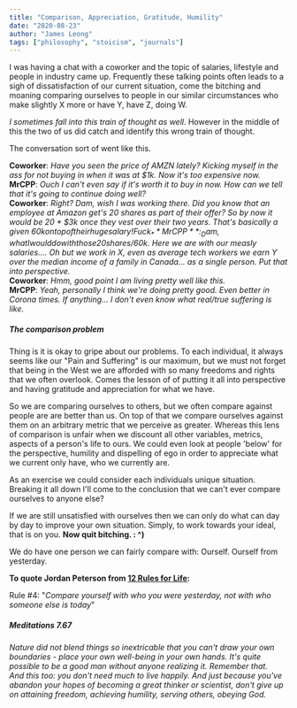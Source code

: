 ```yaml
---
title: "Comparison, Appreciation, Gratitude, Humility"
date: "2020-08-23"
author: "James Leong"
tags: ["philosophy", "stoicism", "journals"]
---
```


I was having a chat with a coworker and the topic of salaries, lifestyle and people in industry came up. Frequently these talking points often leads to a sigh of dissatisfaction of our current situation, come the bitching and moaning comparing ourselves to people in our similar circumstances who make slightly X more or have Y, have Z, doing W.

_I sometimes fall into this train of thought as well_. However in the middle of this the two of us did catch and identify this wrong train of thought.

The conversation sort of went like this.

**Coworker**: _Have you seen the price of AMZN lately? Kicking myself in the ass for not buying in when it was at $1k. Now it's too expensive now._  
**MrCPP**: _Ouch I can't even say if it's worth it to buy in now. How can we tell that it's going to continue doing well?_  
**Coworker**: _Right? Dam, wish I was working there. Did you know that an employee at Amazon get's 20 shares as part of their offer? So by now it would be 20 \* $3k once they vest over their two years. That's basically a given $60k on top of their huge salary! Fuck_  
**MrCPP**: _Dam, what I would do with those 20 shares/$60k_. _Here we are with our measly salaries.... Oh but we work in X, even as average tech workers we earn Y over the median income of a family in Canada... as a single person. Put that into perspective._  
**Coworker**: _Hmm, good point I am living pretty well like this._  
**MrCPP**: _Yeah, personally I think we're doing pretty good. Even better in Corona times. If anything... I don't even know what real/true suffering is like._

##### The comparison problem

Thing is it is okay to gripe about our problems. To each individual, it always seems like our "Pain and Suffering" is our maximum, but we must not forget that being in the West we are afforded with so many freedoms and rights that we often overlook. Comes the lesson of of putting it all into perspective and having gratitude and appreciation for what we have.

So we are comparing ourselves to others, but we often compare against people are are better than us. On top of that we compare ourselves against them on an arbitrary metric that we perceive as greater. Whereas this lens of comparison is unfair when we discount all other variables, metrics, aspects of a person's life to ours. We could even look at people 'below' for the perspective, humility and dispelling of ego in order to appreciate what we current only have, who we currently are.

As an exercise we could consider each individuals unique situation. Breaking it all down I'll come to the conclusion that we can't ever compare ourselves to anyone else?

If we are still unsatisfied with ourselves then we can only do what can day by day to improve your own situation. Simply, to work towards your ideal, that is on you. **Now quit bitching. : ^)**

We do have one person we can fairly compare with: Ourself. Ourself from yesterday.

**To quote Jordan Peterson from [12 Rules for Life](https://www.amazon.ca/12-Rules-Life-Antidote-Chaos-ebook/dp/B01FPGY5T0/ref=sr_1_1?dchild=1&gclid=Cj0KCQjwp4j6BRCRARIsAGq4yMEch5uCpK5Ok-S7dnAesoUYECYebwYwHyOw3KOK1ZMSZic_0qZ8H5oaAlw4EALw_wcB&hvadid=326562224781&hvdev=c&hvlocphy=9001502&hvnetw=g&hvqmt=e&hvrand=15647389880248764881&hvtargid=kwd-324263109598&hydadcr=10588_10262592&keywords=12+rules+for+life&qid=1598201097&s=digital-text&sr=1-1&tag=googcana-20):**

Rule #4: "_Compare yourself with who you were yesterday, not with who someone else is today_"

##### Meditations 7.67

_Nature did not blend things so inextricable that you can't draw your own boundaries - place your own well-being in your own hands. It's quite possible to be a good man without anyone realizing it. Remember that.  
And this too: you don't need much to live happily. And just because you've abandon your hopes of becoming a great thinker or scientist, don't give up on attaining freedom, achieving humility, serving others, obeying God._
